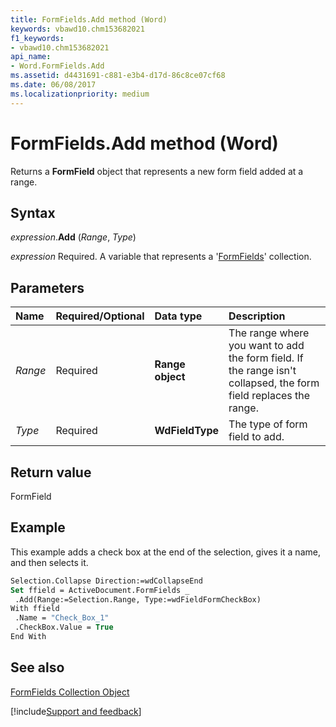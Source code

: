 ```yaml
---
title: FormFields.Add method (Word)
keywords: vbawd10.chm153682021
f1_keywords:
- vbawd10.chm153682021
api_name:
- Word.FormFields.Add
ms.assetid: d4431691-c881-e3b4-d17d-86c8ce07cf68
ms.date: 06/08/2017
ms.localizationpriority: medium
---
```



# FormFields.Add method (Word)

Returns a **FormField** object that represents a new form field added at a range.


## Syntax

_expression_.**Add** (_Range_, _Type_)

_expression_ Required. A variable that represents a '[FormFields](Word.formfields.md)' collection.


## Parameters



|Name|Required/Optional|Data type|Description|
|:-----|:-----|:-----|:-----|
| _Range_|Required| **Range object**|The range where you want to add the form field. If the range isn't collapsed, the form field replaces the range.|
| _Type_|Required| **WdFieldType**|The type of form field to add.|

## Return value

FormField


## Example

This example adds a check box at the end of the selection, gives it a name, and then selects it.


```vb
Selection.Collapse Direction:=wdCollapseEnd 
Set ffield = ActiveDocument.FormFields _ 
 .Add(Range:=Selection.Range, Type:=wdFieldFormCheckBox) 
With ffield 
 .Name = "Check_Box_1" 
 .CheckBox.Value = True 
End With
```


## See also


[FormFields Collection Object](Word.formfields.md)

[!include[Support and feedback](~/includes/feedback-boilerplate.md)]